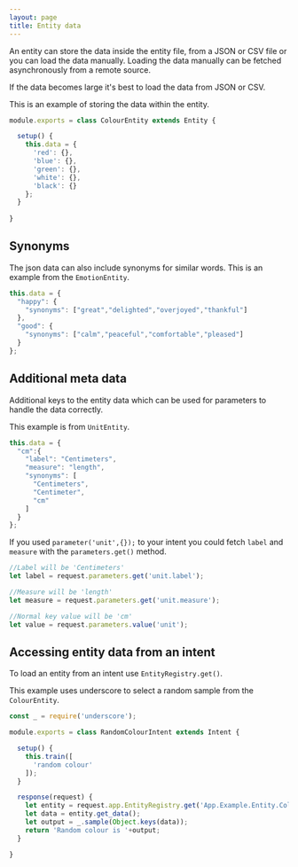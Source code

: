 ```yaml
---
layout: page
title: Entity data
---
```


An entity can store the data inside the entity file, from a JSON or CSV file or you can load the data manually.
Loading the data manually can be fetched asynchronously from a remote source. 

If the data becomes large it's best to load the data from JSON or CSV.

This is an example of storing the data within the entity.

~~~javascript
module.exports = class ColourEntity extends Entity {

  setup() {
    this.data = {
      'red': {},
      'blue': {},
      'green': {},
      'white': {},
      'black': {}
    };
  }
  
}
~~~



## Synonyms

The json data can also include synonyms for similar words. This is an example from the `EmotionEntity`.

~~~javascript
this.data = {
  "happy": {
    "synonyms": ["great","delighted","overjoyed","thankful"]
  },
  "good": {
    "synonyms": ["calm","peaceful","comfortable","pleased"]
  }
};
~~~


## Additional meta data

Additional keys to the entity data which can be used for parameters to handle the data correctly.

This example is from `UnitEntity`.

~~~javascript
this.data = {
  "cm":{
    "label": "Centimeters",
    "measure": "length",
    "synonyms": [
      "Centimeters",
      "Centimeter",
      "cm"
    ]
  }
};
~~~

If you used `parameter('unit',{});` to your intent you could fetch `label` and `measure` with the `parameters.get()` method.

~~~javascript
//Label will be 'Centimeters'
let label = request.parameters.get('unit.label');

//Measure will be 'length'
let measure = request.parameters.get('unit.measure');

//Normal key value will be 'cm'
let value = request.parameters.value('unit');
~~~


## Accessing entity data from an intent

To load an entity from an intent use `EntityRegistry.get()`.

This example uses underscore to select a random sample from the `ColourEntity`.

~~~javascript
const _ = require('underscore');

module.exports = class RandomColourIntent extends Intent {

  setup() {
    this.train([
      'random colour'
    ]);
  }

  response(request) {
    let entity = request.app.EntityRegistry.get('App.Example.Entity.Colour');
    let data = entity.get_data();
    let output = _.sample(Object.keys(data));
    return 'Random colour is '+output;
  }

}
~~~